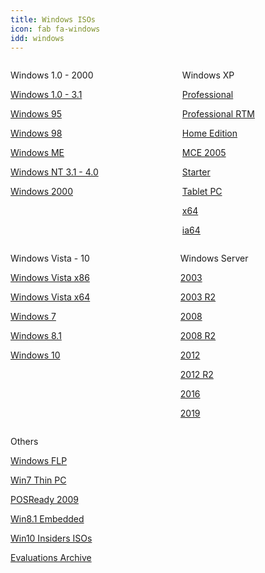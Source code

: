 ```yaml
---
title: Windows ISOs
icon: fab fa-windows
idd: windows
---
```

<div class="columns">
<div class="column">
  <p class="title" id="{{page.idd}}">
    Windows 1.0 - 2000
  </p>
  <a class="button  is-rounded" href="{{ site.cdnurl }}/{{ page.idd }}/">
    <span class="icon is-small"><i class="fas fa-folder"></i></span>
    <p>Windows 1.0 - 3.1</p>
  </a>
  <a class="button  is-rounded" href="{{ site.cdnurl }}/{{ page.idd }}/95/">
    <span class="icon is-small"><i class="fas fa-download"></i></span>
    <p>Windows 95</p>
  </a>
  <a class="button  is-rounded" href="{{ site.cdnurl }}/{{ page.idd }}/98/">
    <span class="icon is-small"><i class="fas fa-download"></i></span>
    <p>Windows 98</p>
  </a>
  <a class="button  is-rounded" href="{{ site.cdnurl }}/{{ page.idd }}/Windows_Me_en.zip">
    <span class="icon is-small"><i class="fas fa-download"></i></span>
    <p>Windows ME</p>
  </a>
  <a class="button  is-rounded" href="{{ site.cdnurl }}/{{ page.idd }}/nt/">
    <span class="icon is-small"><i class="fas fa-folder"></i></span>
    <p>Windows NT 3.1 - 4.0</p>
  </a>
  <a class="button  is-rounded" href="{{ site.cdnurl }}/{{ page.idd }}/Microsoft%20Windows%202000%20%28SP4%2C%20all%20editions%29%20%5Ben%5D.rar">
    <span class="icon is-small"><i class="fas fa-download"></i></span>
    <p>Windows 2000</p>
  </a>
</div>

<div class="column">
  <p class="title">
    Windows XP <a href="https://en.wikipedia.org/wiki/Windows_XP"><i  class="subtitle fas fa-question-circle"></i></a>
  </p>
  <a class="button  is-rounded" href="{{ site.cdnurl }}/{{ page.idd }}/xp/Windows XP Professional SP3 x86.iso">
    <span class="icon is-small"><i class="fas fa-download"></i></span>
    <p>Professional</p>
  </a>
  <a class="button  is-rounded" href="{{ site.cdnurl }}/{{ page.idd }}/xp/Windows XP Professional RTM.iso">
    <span class="icon is-small"><i class="fas fa-download"></i></span>
    <p>Professional RTM</p>
  </a>
  <a class="button  is-rounded" href="{{ site.cdnurl }}/{{ page.idd }}/xp/Windows XP Home Edition.iso">
    <span class="icon is-small"><i class="fas fa-download"></i></span>
    <p>Home Edition</p>
  </a>
  <a class="button  is-rounded" href="{{ site.cdnurl }}/{{ page.idd }}/xp/Windows XP MCE 2005.zip">
    <span class="icon is-small"><i class="fas fa-download"></i></span>
    <p>MCE 2005</p>
  </a>
  <a class="button  is-rounded" href="{{ site.cdnurl }}/{{ page.idd }}/xp/Windows XP Starter Edition SP3.iso">
    <span class="icon is-small"><i class="fas fa-download"></i></span>
    <p>Starter</p>
  </a>
  <a class="button  is-rounded" href="{{ site.cdnurl }}/{{ page.idd }}/xp/Windows XP Tablet PC Edition (2005).zip">
    <span class="icon is-small"><i class="fas fa-download"></i></span>
    <p>Tablet PC</p>
  </a>
  <a class="button  is-rounded" href="{{ site.cdnurl }}/{{ page.idd }}/xp/Windows XP Professional x64 VL.iso">
    <span class="icon is-small"><i class="fas fa-download"></i></span>
    <p>x64</p>
  </a>
  <a class="button  is-rounded" href="{{ site.cdnurl }}/{{ page.idd }}/xp/Windows XP 64-Bit Edition 2003 (For ia64).iso">
    <span class="icon is-small"><i class="fas fa-download"></i></span>
    <p>ia64</p>
  </a>
</div>
</div>

<div class="columns">
<div class="column">
  <p class="title">
    Windows Vista - 10
  </p>
  <a class="button  is-rounded" href="{{ site.cdnurl }}/{{ page.idd }}/vista/en_windows_vista_with_sp2_x86_dvd_342266.iso">
    <span class="icon is-small"><i class="fas fa-download"></i></span>
    <p>Windows Vista x86</p>
  </a>
  <a class="button  is-rounded" href="{{ site.cdnurl }}/{{ page.idd }}/vista/en_windows_vista_sp2_x64_dvd_342267.iso">
    <span class="icon is-small"><i class="fas fa-download"></i></span>
    <p>Windows Vista x64</p>
  </a>
  <a class="button  is-rounded" href="https://www.microsoft.com/en-us/software-download/windows7">
    <span class="icon is-small"><i class="fas fa-external-link-alt"></i></span>
    <p>Windows 7</p>
  </a>
  <a class="button  is-rounded" href="https://www.microsoft.com/en-us/software-download/windows8ISO">
    <span class="icon is-small"><i class="fas fa-external-link-alt"></i></span>
    <p>Windows 8.1</p>
  </a>
  <a class="button  is-rounded" href="https://www.microsoft.com/en-us/software-download/windows10">
    <span class="icon is-small"><i class="fas fa-external-link-alt"></i></span>
    <p>Windows 10</p>
  </a>
</div>

<div class="column">
  <p class="title">
    Windows Server <a href="https://en.wikipedia.org/wiki/Windows_Server"><i  class="subtitle fas fa-question-circle"></i></a>
  </p>
  <a class="button  is-rounded" href="{{ site.cdnurl }}/{{ page.idd }}/server/Windows Server 2003 x86 SP2.iso">
    <span class="icon is-small"><i class="fas fa-download"></i></span>
    <p>2003</p>
  </a>
  <a class="button  is-rounded" href="{{ site.cdnurl }}/{{ page.idd }}/server/Windows Server 2003 R2 SP2 x86.zip">
    <span class="icon is-small"><i class="fas fa-download"></i></span>
    <p>2003 R2</p>
  </a>
  <a class="button  is-rounded" href="https://www.microsoft.com/en-us/download/details.aspx?id=5023">
    <span class="icon is-small"><i class="fas fa-external-link-alt"></i></span>
    <p>2008</p>
  </a>
  <a class="button  is-rounded" href="https://www.microsoft.com/en-us/download/details.aspx?id=11093">
    <span class="icon is-small"><i class="fas fa-external-link-alt"></i></span>
    <p>2008 R2</p>
  </a>
  <a class="button  is-rounded" href="https://www.microsoft.com/en-us/evalcenter/evaluate-windows-server-2012">
    <span class="icon is-small"><i class="fas fa-external-link-alt"></i></span>
    <p>2012</p>
  </a>
  <a class="button  is-rounded" href="https://www.microsoft.com/en-us/evalcenter/evaluate-windows-server-2012-r2">
    <span class="icon is-small"><i class="fas fa-external-link-alt"></i></span>
    <p>2012 R2</p>
  </a>
  <a class="button  is-rounded" href="https://www.microsoft.com/en-us/evalcenter/evaluate-windows-server-2016">
    <span class="icon is-small"><i class="fas fa-external-link-alt"></i></span>
    <p>2016</p>
  </a>
  <a class="button  is-rounded" href="https://www.microsoft.com/en-us/evalcenter/evaluate-windows-server-2019">
    <span class="icon is-small"><i class="fas fa-external-link-alt"></i></span>
    <p>2019</p>
  </a>
</div>
</div>
<div>
  <p class="title">
    Others
  </p>
  <a class="button  is-rounded" href="{{ site.cdnurl }}/{{ page.idd }}/xp/Windows Fundamentals for Legacy PCs SP2.iso">
    <span class="icon is-small"><i class="fas fa-download"></i></span>
    <p>Windows FLP</p>
  </a>
  <a class="button  is-rounded" href="http://download.microsoft.com/download/C/D/7/CD789C98-6C1A-43D6-87E9-F7FDE3806950/ThinPC_110415_EVAL_x86fre.iso">
    <span class="icon is-small"><i class="fas fa-external-link-alt"></i></span>
    <p>Win7 Thin PC</p>
  </a>
    <a class="button  is-rounded" href="https://www.microsoft.com/en-us/download/details.aspx?id=11196">
    <span class="icon is-small"><i class="fas fa-external-link-alt"></i></span>
    <p>POSReady 2009</p>
  </a>
  <a class="button  is-rounded" href="https://www.microsoft.com/en-us/download/details.aspx?id=40745">
    <span class="icon is-small"><i class="fas fa-external-link-alt"></i></span>
    <p>Win8.1 Embedded</p>
  </a>
  <a class="button  is-rounded" href="https://www.microsoft.com/en-us/software-download/windowsinsiderpreviewadvanced">
    <span class="icon is-small"><i class="fas fa-external-link-alt"></i></span>
    <p>Win10 Insiders ISOs</p>
  </a>
  <a class="button  is-rounded" href="{{ site.cdnurl }}/{{ page.idd }}/eval/">
    <span class="icon is-small"><i class="fas fa-folder"></i></span>
    <p>Evaluations Archive</p>
  </a>
</div>